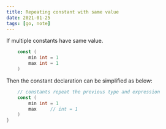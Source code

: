 ```yaml
---
title: Repeating constant with same value
date: 2021-01-25
tags: [go, note]
---
```


If multiple constants have same value.

```go
	const (
		min int = 1
		max int = 1
	)
```

Then the constant declaration can be simplified as below:

```go
	// constants repeat the previous type and expression
	const (
		min int = 1
		max     // int = 1
	)
}
```
